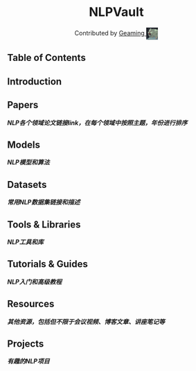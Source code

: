 <h1 align="center">NLPVault</h1>

<div align="center">
    Contributed by 
    <a href="https://github.com/Geaming-CHN">Geaming
    <img src=".images\author.png" style="height: 2em; vertical-align: middle;" />
    </a>
</div>


## Table of Contents

## Introduction


## Papers

***NLP各个领域论文链接link，在每个领域中按照主题，年份进行排序***

## Models

***NLP模型和算法***

## Datasets

***常用NLP数据集链接和描述***

## Tools & Libraries

***NLP工具和库***

## Tutorials & Guides

***NLP入门和高级教程***

## Resources

***其他资源，包括但不限于会议视频、博客文章、讲座笔记等***

## Projects

***有趣的NLP项目***

